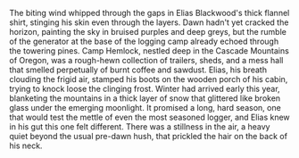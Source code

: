 The biting wind whipped through the gaps in Elias Blackwood's thick flannel shirt, stinging his skin even through the layers.  Dawn hadn't yet cracked the horizon, painting the sky in bruised purples and deep greys, but the rumble of the generator at the base of the logging camp already echoed through the towering pines. Camp Hemlock, nestled deep in the Cascade Mountains of Oregon, was a rough-hewn collection of trailers, sheds, and a mess hall that smelled perpetually of burnt coffee and sawdust. Elias, his breath clouding the frigid air, stamped his boots on the wooden porch of his cabin, trying to knock loose the clinging frost.  Winter had arrived early this year, blanketing the mountains in a thick layer of snow that glittered like broken glass under the emerging moonlight. It promised a long, hard season, one that would test the mettle of even the most seasoned logger, and Elias knew in his gut this one felt different.  There was a stillness in the air, a heavy quiet beyond the usual pre-dawn hush, that prickled the hair on the back of his neck.
